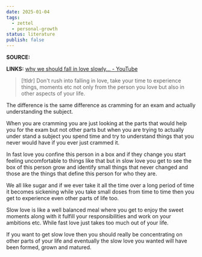 ```yaml
---
date: 2025-01-04
tags:
  - zettel
  - personal-growth
status: literature
publish: false
---
```

**SOURCE:** 

**LINKS:**
[why we should fall in love slowly... - YouTube](https://youtu.be/3SNSZSaonnk?si=ZQCIn191Uad6GHp-)

> [!tldr]
> Don't rush into falling in love, take your time to experience things, moments etc not only from the person you love but also in other aspects of your life.

The difference is the same difference as cramming for an exam and actually understanding the subject. 

When you are cramming you are just looking at the parts that would help you for the exam but not other parts but when you are trying to actually under stand a subject you spend time and try to understand things that you never would have if you ever just crammed it.

In fast love you confine this person in a box and if they change you start feeling uncomfortable to things like that but in slow love you get to see the box of this person grow and identify small things that never changed and those are the things that define this person for who they are.

We all like sugar and if we ever take it all the time over a long period of time it becomes sickening while you take small doses from time to time then you get to experience even other parts of life too.

Slow love is like a well balanced meal where you get to enjoy the sweet moments along with it fulfill your responsibilities and work on your ambitions etc. While fast love just takes too much out of your life.

If you want to get slow love then you should really be concentrating on other parts of your life and eventually the slow love you wanted will have been formed, grown and matured.
